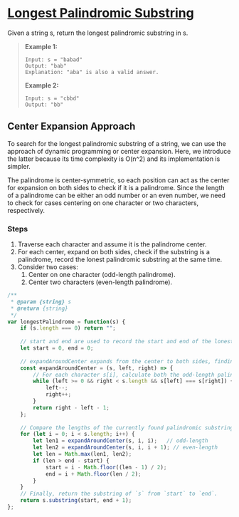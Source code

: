 # [ Longest Palindromic Substring](https://leetcode.cn/problems/longest-palindromic-substring/)

Given a string s, return the longest palindromic substring in s.

> **Example 1:**
>
> ```
> Input: s = "babad"
> Output: "bab"
> Explanation: "aba" is also a valid answer.
> ```
>
> **Example 2:**
>
> ```
> Input: s = "cbbd"
> Output: "bb"
> ```

## Center Expansion Approach

To search for the longest palindromic substring of a string, we can use the approach of dynamic programming or center expansion. Here, we introduce the latter because its time complexity is O(n^2) and its implementation is simpler.

The palindrome is center-symmetric, so each position can act as the center for expansion on both sides to check if it is a palindrome. Since the length of a palindrome can be either an odd number or an even number, we need to check for cases centering on one character or two characters, respectively.

### Steps

1. Traverse each character and assume it is the palindrome center.
2. For each center, expand on both sides, check if the substring is a palindrome, record the lonest palindromic substring at the same time.
3. Consider two cases:
   1. Center on one character (odd-length palindrome).
   2. Center two characters (even-length palindrome).

```js
/**
 * @param {string} s
 * @return {string}
 */
var longestPalindrome = function(s) {
    if (s.length === 0) return "";
    
    // start and end are used to record the start and end of the lonest palindrome.
    let start = 0, end = 0;
    
    // expandAroundCenter expands from the center to both sides, finding the longest palindrome and returning its length.
    const expandAroundCenter = (s, left, right) => {
        // For each character s[i], calculate both the odd-length palindrome centering on it and the even-length palindrome centering on it and s[i+1].
        while (left >= 0 && right < s.length && s[left] === s[right]) {
            left--;
            right++;
        }
        return right - left - 1;
    };
    
    // Compare the lengths of the currently found palindromic substring and the previously recorded longest palindromic substring. If the former is longer, update start and end.
    for (let i = 0; i < s.length; i++) {
        let len1 = expandAroundCenter(s, i, i);   // odd-length
        let len2 = expandAroundCenter(s, i, i + 1); // even-length
        let len = Math.max(len1, len2);
        if (len > end - start) {
            start = i - Math.floor((len - 1) / 2);
            end = i + Math.floor(len / 2);
        }
    }
    // Finally, return the substring of `s` from `start` to `end`.
    return s.substring(start, end + 1);
};
```

